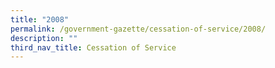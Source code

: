 ```yaml
---
title: "2008"
permalink: /government-gazette/cessation-of-service/2008/
description: ""
third_nav_title: Cessation of Service
---
```

